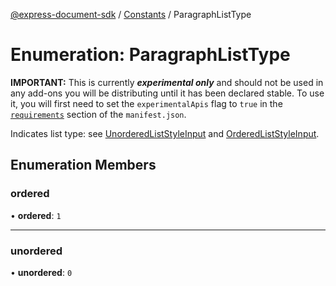[@express-document-sdk](../../../overview.md) / [Constants](../overview.md) / ParagraphListType

# Enumeration: ParagraphListType

<InlineAlert slots="text" variant="warning"/>

**IMPORTANT:** This is currently ***experimental only*** and should not be used in any add-ons you will be distributing until it has been declared stable. To use it, you will first need to set the `experimentalApis` flag to `true` in the [`requirements`](../../../../../manifest/index.md#requirements) section of the `manifest.json`.

Indicates list type: see [UnorderedListStyleInput](../../../interfaces/unordered-list-style-input.md) and [OrderedListStyleInput](../../../interfaces/ordered-list-style-input.md).

## Enumeration Members

### ordered

• **ordered**: `1`

---

### unordered

• **unordered**: `0`
